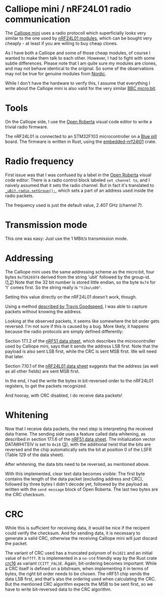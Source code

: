 Calliope mini / nRF24L01 radio communication
============================================

The [Calliope mini](https://calliope.cc/) uses a radio protocoll
which superficially looks very similar to the one used by
[nRF24L01 modules](https://www.seeedstudio.com/blog/2019/11/21/nrf24l01-getting-started-arduino-guide/),
which can be bought very cheaply - at least if you are willing to buy
cheap clones.

As I have both a Calliope and some of those cheap modules,
of course I wanted to make them talk to each other. However,
I had to fight with some subtle differences. Please note
that I am quite sure my modules are clones, and may not
behave identical to the original. So some of the observations
may not be true for genuine modules from [Nordic](https://www.nordicsemi.com/).

While I don't have the hardware to verify this, I assume that
everything I write about the Calliope mini is also valid for the
very similar [BBC micro:bit](https://www.microbit.org/).

Tools
=====

On the Calliope side, I use the
[Open Roberta](https://lab.open-roberta.org/) visual
code editor to write a trivial radio firmware.

The nRF24L01 is connected to an STM32F103 microcontroller
on a [Blue pill](https://stm32duinoforum.com/forum/wiki_subdomain/index_title_Blue_Pill.html) board.
The firmware is written in Rust, using the [embedded-nrf24l01](https://crates.io/crates/embedded-nrf24l01)
crate.

Radio frequency
===============

First issue was that I was confused by a label in the
[Open Roberta](https://lab.open-roberta.org/) visual
code editor: There is a radio control block labeled `set
channel to`, and I naively assumed that it sets the radio
channel. But in fact it's translated to 
[`_uBit.radio.setGroup();`](https://lancaster-university.github.io/microbit-docs/ubit/radio/#setgroup),
which sets a part of an address used inside the radio packets.

The frequency used is just the default value, 2.407 GHz (channel 7).

Transmission mode
=================

This one was easy: Just use the 1 MBit/s transmission mode.

Addressing
==========

The Calliope mini uses the same addressing scheme as the micro:bit,
four bytes `0x75626974` derived from the string 'ubit' followed by the
group-id. ([1],[2]) Note that the 32 bit number is stored little endian,
so the byte `0x74` for 't' comes first. So the string really is `"tibu\x00"`.

Setting this value directly on the nRF24L01 doesn't work, though.

Using a method [described by Travis Goodspeed](https://travisgoodspeed.blogspot.com/2011/02/promiscuity-is-nrf24l01s-duty.html),
I was able to capture packets without knowing the address.

Looking at the observed packets, it seems like somewhere the bit order
gets reversed. I'm not sure if this is caused by a bug. More likely, it
happens because the radio protocols are simply defined differently:

Section 17.1.2 of the [nRF51 data sheet](https://infocenter.nordicsemi.com/pdf/nRF51_RM_v3.0.pdf),
which describes the microcontroller used by Calliope mini, says that it
sends the address LSB first. Note that the payload is also sent LSB first,
while the CRC is sent MSB first. We will need that later.

Section 7.10.1 of the [nRF24L01 data
sheet](https://cdn.sparkfun.com/datasheets/Wireless/Nordic/nRF24L01_Product_Specification_v2_0.pdf)
suggests that the address (as well as all other fields) are sent MSB
first.

In the end, I had the write the bytes in bit-reversed order to the nRF24L01 registers,
to get the packets recognized.

And hooray, with CRC disabled, I do receive data packets!

Whitening
=========

Now that I receive data packets, the next step is interpreting the
received data frame. The sending side uses a feature called data whitening,
as described in section 17.1.6 of the [nRF51 data sheet](https://infocenter.nordicsemi.com/pdf/nRF51_RM_v3.0.pdf).
The initialization vector DATAWHITEIV is set to `0x18` ([3]), with the additional twist that
the bits are reversed and the chip automatically sets the bit at position 0 of the LSFR (Table 129 of the data sheet).

After whitening, the data bits need to be reversed, as mentioned above.

With this implemented, clear text data becomes visible: The first byte contains the length of the data packet
(excluding address and CRC), followed by three bytes I didn't decode yet, followed by the payload as written
with the `send message` block of Open Roberta. The last two bytes are the CRC checksum.

CRC
===

While this is sufficient for receiving data, it would be nice if the recipent could verify the checksum. And for sending
data, it is necessary to generate a valid CRC, otherwise the receiving Calliope mini will just discard the packet.

The variant of CRC used has a truncated polynom of `0x1021` and an initial value of `0xffff`. It is implemented
in a `no-std` friendly way by the Rust crate [crc16](https://crates.io/crates/crc16) as variant `CCITT_FALSE`.
Again, bit-ordering becomes important: While a CRC itself is defined on a bitstream, when implementing it in terms of
bytes, the right bit order needs to be chosen. The nRF51 chip sends the data LSB first, and that's also the ordering
used when calculating the CRC. But the mentioned CRC algorithm expects the MSB to be sent first, so we have to write
bit-reversed data to the CRC algorithm.

[1]: https://github.com/lancaster-university/microbit-dal/blob/7aedfab59ac74cf74d8ec906f3aab9f5bcb1e6af/inc/drivers/MicroBitRadio.h#L65
[2]: https://github.com/lancaster-university/microbit-dal/blob/7aedfab59ac74cf74d8ec906f3aab9f5bcb1e6af/source/drivers/MicroBitRadio.cpp#L303-L308
[3]: https://github.com/lancaster-university/microbit-dal/blob/7aedfab59ac74cf74d8ec906f3aab9f5bcb1e6af/source/drivers/MicroBitRadio.cpp#L335
